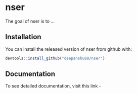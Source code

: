 
# nser

<!-- badges: start -->
<!-- badges: end -->

The goal of nser is to ...

## Installation

You can install the released version of nser from github with:

``` r
devtools::install_github("deepanshu88/nser")
```

## Documentation
To see detailed documentation, visit this link - 
